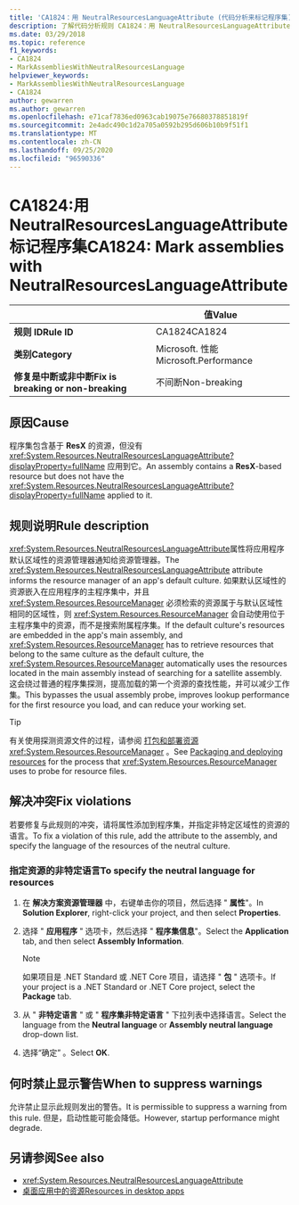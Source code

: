 ```yaml
---
title: 'CA1824：用 NeutralResourcesLanguageAttribute (代码分析来标记程序集) '
description: 了解代码分析规则 CA1824：用 NeutralResourcesLanguageAttribute 标记程序集
ms.date: 03/29/2018
ms.topic: reference
f1_keywords:
- CA1824
- MarkAssembliesWithNeutralResourcesLanguage
helpviewer_keywords:
- MarkAssembliesWithNeutralResourcesLanguage
- CA1824
author: gewarren
ms.author: gewarren
ms.openlocfilehash: e71caf7836ed0963cab19075e76680378851819f
ms.sourcegitcommit: 2e4adc490c1d2a705a0592b295d606b10b9f51f1
ms.translationtype: MT
ms.contentlocale: zh-CN
ms.lasthandoff: 09/25/2020
ms.locfileid: "96590336"
---
```

# <a name="ca1824-mark-assemblies-with-neutralresourceslanguageattribute"></a><span data-ttu-id="f2dfb-103">CA1824:用 NeutralResourcesLanguageAttribute 标记程序集</span><span class="sxs-lookup"><span data-stu-id="f2dfb-103">CA1824: Mark assemblies with NeutralResourcesLanguageAttribute</span></span>

| | <span data-ttu-id="f2dfb-104">值</span><span class="sxs-lookup"><span data-stu-id="f2dfb-104">Value</span></span> |
|-|-|
| <span data-ttu-id="f2dfb-105">**规则 ID**</span><span class="sxs-lookup"><span data-stu-id="f2dfb-105">**Rule ID**</span></span> |<span data-ttu-id="f2dfb-106">CA1824</span><span class="sxs-lookup"><span data-stu-id="f2dfb-106">CA1824</span></span>|
| <span data-ttu-id="f2dfb-107">**类别**</span><span class="sxs-lookup"><span data-stu-id="f2dfb-107">**Category**</span></span> |<span data-ttu-id="f2dfb-108">Microsoft. 性能</span><span class="sxs-lookup"><span data-stu-id="f2dfb-108">Microsoft.Performance</span></span>|
| <span data-ttu-id="f2dfb-109">**修复是中断或非中断**</span><span class="sxs-lookup"><span data-stu-id="f2dfb-109">**Fix is breaking or non-breaking**</span></span> |<span data-ttu-id="f2dfb-110">不间断</span><span class="sxs-lookup"><span data-stu-id="f2dfb-110">Non-breaking</span></span>|

## <a name="cause"></a><span data-ttu-id="f2dfb-111">原因</span><span class="sxs-lookup"><span data-stu-id="f2dfb-111">Cause</span></span>

<span data-ttu-id="f2dfb-112">程序集包含基于 **ResX** 的资源，但没有 <xref:System.Resources.NeutralResourcesLanguageAttribute?displayProperty=fullName> 应用到它。</span><span class="sxs-lookup"><span data-stu-id="f2dfb-112">An assembly contains a **ResX**-based resource but does not have the <xref:System.Resources.NeutralResourcesLanguageAttribute?displayProperty=fullName> applied to it.</span></span>

## <a name="rule-description"></a><span data-ttu-id="f2dfb-113">规则说明</span><span class="sxs-lookup"><span data-stu-id="f2dfb-113">Rule description</span></span>

<span data-ttu-id="f2dfb-114"><xref:System.Resources.NeutralResourcesLanguageAttribute>属性将应用程序默认区域性的资源管理器通知给资源管理器。</span><span class="sxs-lookup"><span data-stu-id="f2dfb-114">The <xref:System.Resources.NeutralResourcesLanguageAttribute> attribute informs the resource manager of an app's default culture.</span></span> <span data-ttu-id="f2dfb-115">如果默认区域性的资源嵌入在应用程序的主程序集中，并且 <xref:System.Resources.ResourceManager> 必须检索的资源属于与默认区域性相同的区域性，则 <xref:System.Resources.ResourceManager> 会自动使用位于主程序集中的资源，而不是搜索附属程序集。</span><span class="sxs-lookup"><span data-stu-id="f2dfb-115">If the default culture's resources are embedded in the app's main assembly, and <xref:System.Resources.ResourceManager> has to retrieve resources that belong to the same culture as the default culture, the <xref:System.Resources.ResourceManager> automatically uses the resources located in the main assembly instead of searching for a satellite assembly.</span></span> <span data-ttu-id="f2dfb-116">这会绕过普通的程序集探测，提高加载的第一个资源的查找性能，并可以减少工作集。</span><span class="sxs-lookup"><span data-stu-id="f2dfb-116">This bypasses the usual assembly probe, improves lookup performance for the first resource you load, and can reduce your working set.</span></span>

> [!TIP]
> <span data-ttu-id="f2dfb-117">有关使用探测资源文件的过程，请参阅 [打包和部署资源](../../../framework/resources/packaging-and-deploying-resources-in-desktop-apps.md) <xref:System.Resources.ResourceManager> 。</span><span class="sxs-lookup"><span data-stu-id="f2dfb-117">See [Packaging and deploying resources](../../../framework/resources/packaging-and-deploying-resources-in-desktop-apps.md) for the process that <xref:System.Resources.ResourceManager> uses to probe for resource files.</span></span>

## <a name="fix-violations"></a><span data-ttu-id="f2dfb-118">解决冲突</span><span class="sxs-lookup"><span data-stu-id="f2dfb-118">Fix violations</span></span>

<span data-ttu-id="f2dfb-119">若要修复与此规则的冲突，请将属性添加到程序集，并指定非特定区域性的资源的语言。</span><span class="sxs-lookup"><span data-stu-id="f2dfb-119">To fix a violation of this rule, add the attribute to the assembly, and specify the language of the resources of the neutral culture.</span></span>

### <a name="to-specify-the-neutral-language-for-resources"></a><span data-ttu-id="f2dfb-120">指定资源的非特定语言</span><span class="sxs-lookup"><span data-stu-id="f2dfb-120">To specify the neutral language for resources</span></span>

1. <span data-ttu-id="f2dfb-121">在 **解决方案资源管理器** 中，右键单击你的项目，然后选择 " **属性**"。</span><span class="sxs-lookup"><span data-stu-id="f2dfb-121">In **Solution Explorer**, right-click your project, and then select **Properties**.</span></span>

2. <span data-ttu-id="f2dfb-122">选择 " **应用程序** " 选项卡，然后选择 " **程序集信息**"。</span><span class="sxs-lookup"><span data-stu-id="f2dfb-122">Select the **Application** tab, and then select **Assembly Information**.</span></span>

   > [!NOTE]
   > <span data-ttu-id="f2dfb-123">如果项目是 .NET Standard 或 .NET Core 项目，请选择 " **包** " 选项卡。</span><span class="sxs-lookup"><span data-stu-id="f2dfb-123">If your project is a .NET Standard or .NET Core project, select the **Package** tab.</span></span>

3. <span data-ttu-id="f2dfb-124">从 " **非特定语言** " 或 " **程序集非特定语言** " 下拉列表中选择语言。</span><span class="sxs-lookup"><span data-stu-id="f2dfb-124">Select the language from the **Neutral language** or **Assembly neutral language** drop-down list.</span></span>

4. <span data-ttu-id="f2dfb-125">选择“确定”  。</span><span class="sxs-lookup"><span data-stu-id="f2dfb-125">Select **OK**.</span></span>

## <a name="when-to-suppress-warnings"></a><span data-ttu-id="f2dfb-126">何时禁止显示警告</span><span class="sxs-lookup"><span data-stu-id="f2dfb-126">When to suppress warnings</span></span>

<span data-ttu-id="f2dfb-127">允许禁止显示此规则发出的警告。</span><span class="sxs-lookup"><span data-stu-id="f2dfb-127">It is permissible to suppress a warning from this rule.</span></span> <span data-ttu-id="f2dfb-128">但是，启动性能可能会降低。</span><span class="sxs-lookup"><span data-stu-id="f2dfb-128">However, startup performance might degrade.</span></span>

## <a name="see-also"></a><span data-ttu-id="f2dfb-129">另请参阅</span><span class="sxs-lookup"><span data-stu-id="f2dfb-129">See also</span></span>

- <xref:System.Resources.NeutralResourcesLanguageAttribute>
- [<span data-ttu-id="f2dfb-130">桌面应用中的资源</span><span class="sxs-lookup"><span data-stu-id="f2dfb-130">Resources in desktop apps</span></span>](../../../framework/resources/index.md)
